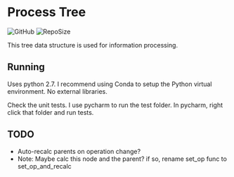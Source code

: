# Process Tree
![GitHub](https://img.shields.io/github/license/LK00100100/process-tree.svg)
![RepoSize](https://img.shields.io/github/repo-size/LK00100100/process-tree.svg)

This tree data structure is used for information processing.

## Running
Uses python 2.7. I recommend using Conda to setup the Python virtual environment.
No external libraries.

Check the unit tests. I use pycharm to run the test folder. In pycharm, right click that folder and run tests.

## TODO
- Auto-recalc parents on operation change?
- Note: Maybe calc this node and the parent? if so, rename set_op func to set_op_and_recalc
